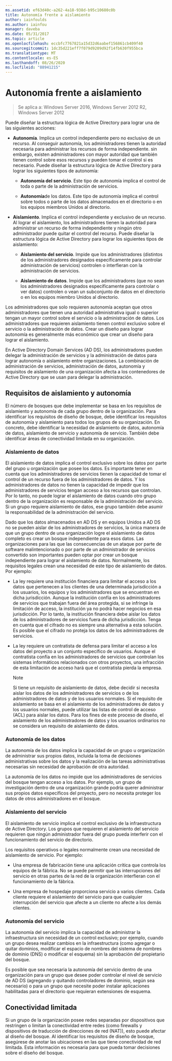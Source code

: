 ```yaml
---
ms.assetid: ef63d40c-a262-4a18-938d-b95c10680c0b
title: Autonomía frente a aislamiento
author: iainfoulds
ms.author: iainfou
manager: daveba
ms.date: 05/31/2017
ms.topic: article
ms.openlocfilehash: eccbfc7767821a15d32d6aabef156861cb409f40
ms.sourcegitcommit: 1dc35d221eff7f079d9209d92f14fb630f955bca
ms.translationtype: MT
ms.contentlocale: es-ES
ms.lasthandoff: 08/26/2020
ms.locfileid: "88941215"
---
```

# <a name="autonomy-vs-isolation"></a>Autonomía frente a aislamiento

>Se aplica a: Windows Server 2016, Windows Server 2012 R2, Windows Server 2012

Puede diseñar la estructura lógica de Active Directory para lograr una de las siguientes acciones:

-   **Autonomía**. Implica un control independiente pero no exclusivo de un recurso. Al conseguir autonomía, los administradores tienen la autoridad necesaria para administrar los recursos de forma independiente. sin embargo, existen administradores con mayor autoridad que también tienen control sobre esos recursos y pueden tomar el control si es necesario. Puede diseñar la estructura lógica de Active Directory para lograr los siguientes tipos de autonomía:

    -   **Autonomía del servicio**. Este tipo de autonomía implica el control de toda o parte de la administración de servicios.

    -   **Autonomía**de los datos. Este tipo de autonomía implica el control sobre todos o parte de los datos almacenados en el directorio o en los equipos miembros Unidos al directorio.

-   **Aislamiento**. Implica el control independiente y exclusivo de un recurso. Al lograr el aislamiento, los administradores tienen la autoridad para administrar un recurso de forma independiente y ningún otro administrador puede quitar el control del recurso. Puede diseñar la estructura lógica de Active Directory para lograr los siguientes tipos de aislamiento:

    -   **Aislamiento del servicio**. Impide que los administradores (distintos de los administradores designados específicamente para controlar administración de servicios) controlen o interfieran con la administración de servicios.

    -   **Aislamiento de datos**. Impide que los administradores (que no sean los administradores designados específicamente para controlar o ver datos) controlen o vean un subconjunto de datos en el directorio o en los equipos miembro Unidos al directorio.

Los administradores que solo requieren autonomía aceptan que otros administradores que tienen una autoridad administrativa igual o superior tengan un mayor control sobre el servicio o la administración de datos. Los administradores que requieren aislamiento tienen control exclusivo sobre el servicio o la administración de datos. Crear un diseño para lograr autonomía es generalmente más económico que crear un diseño para lograr el aislamiento.

En Active Directory Domain Services (AD DS), los administradores pueden delegar la administración de servicios y la administración de datos para lograr autonomía o aislamiento entre organizaciones. La combinación de administración de servicios, administración de datos, autonomía y requisitos de aislamiento de una organización afecta a los contenedores de Active Directory que se usan para delegar la administración.

## <a name="isolation-and-autonomy-requirements"></a>Requisitos de aislamiento y autonomía
El número de bosques que debe implementar se basa en los requisitos de aislamiento y autonomía de cada grupo dentro de la organización. Para identificar los requisitos de diseño de bosque, debe identificar los requisitos de autonomía y aislamiento para todos los grupos de su organización. En concreto, debe identificar la necesidad de aislamiento de datos, autonomía de datos, aislamiento de servicio y autonomía de servicio. También debe identificar áreas de conectividad limitada en su organización.

### <a name="data-isolation"></a>Aislamiento de datos
El aislamiento de datos implica el control exclusivo sobre los datos por parte del grupo u organización que posee los datos. Es importante tener en cuenta que los administradores de servicios tienen la capacidad de tomar el control de un recurso fuera de los administradores de datos. Y los administradores de datos no tienen la capacidad de impedir que los administradores de servicios tengan acceso a los recursos que controlan. Por lo tanto, no puede lograr el aislamiento de datos cuando otro grupo dentro de la organización es responsable de la administración del servicio. Si un grupo requiere aislamiento de datos, ese grupo también debe asumir la responsabilidad de la administración del servicio.

Dado que los datos almacenados en AD DS y en equipos Unidos a AD DS no se pueden aislar de los administradores de servicios, la única manera de que un grupo dentro de una organización logre el aislamiento de datos completo es crear un bosque independiente para esos datos. Las organizaciones para las que las consecuencias de un ataque por parte de software malintencionado o por parte de un administrador de servicios convertido son importantes pueden optar por crear un bosque independiente para lograr el aislamiento de datos. Normalmente, los requisitos legales crean una necesidad de este tipo de aislamiento de datos. Por ejemplo:

-   La ley requiere una institución financiera para limitar el acceso a los datos que pertenecen a los clientes de una determinada jurisdicción a los usuarios, los equipos y los administradores que se encuentran en dicha jurisdicción. Aunque la institución confía en los administradores de servicios que trabajan fuera del área protegida, si se infringe la limitación de acceso, la institución ya no podrá hacer negocios en esa jurisdicción. Por lo tanto, la institución financiera debe aislar los datos de los administradores de servicios fuera de dicha jurisdicción. Tenga en cuenta que el cifrado no es siempre una alternativa a esta solución. Es posible que el cifrado no proteja los datos de los administradores de servicios.

-   La ley requiere un contratista de defensa para limitar el acceso a los datos del proyecto a un conjunto específico de usuarios. Aunque el contratista confía en los administradores de servicios que controlan los sistemas informáticos relacionados con otros proyectos, una infracción de esta limitación de acceso hará que el contratista pierda la empresa.

    > [!NOTE]
    > Si tiene un requisito de aislamiento de datos, debe decidir si necesita aislar los datos de los administradores de servicios o de los administradores de datos y de los usuarios normales. Si el requisito de aislamiento se basa en el aislamiento de los administradores de datos y los usuarios normales, puede utilizar las listas de control de acceso (ACL) para aislar los datos. Para los fines de este proceso de diseño, el aislamiento de los administradores de datos y los usuarios ordinarios no se considera un requisito de aislamiento de datos.

### <a name="data-autonomy"></a>Autonomía de los datos
La autonomía de los datos implica la capacidad de un grupo u organización de administrar sus propios datos, incluida la toma de decisiones administrativas sobre los datos y la realización de las tareas administrativas necesarias sin necesidad de aprobación de otra autoridad.

La autonomía de los datos no impide que los administradores de servicios del bosque tengan acceso a los datos. Por ejemplo, un grupo de investigación dentro de una organización grande podría querer administrar sus propios datos específicos del proyecto, pero no necesita proteger los datos de otros administradores en el bosque.

### <a name="service-isolation"></a>Aislamiento del servicio
El aislamiento de servicio implica el control exclusivo de la infraestructura de Active Directory. Los grupos que requieren el aislamiento del servicio requieren que ningún administrador fuera del grupo pueda interferir con el funcionamiento del servicio de directorio.

Los requisitos operativos o legales normalmente crean una necesidad de aislamiento de servicio. Por ejemplo:

-   Una empresa de fabricación tiene una aplicación crítica que controla los equipos de la fábrica. No se puede permitir que las interrupciones del servicio en otras partes de la red de la organización interfieran con el funcionamiento de la fábrica.

-   Una empresa de hospedaje proporciona servicio a varios clientes. Cada cliente requiere el aislamiento del servicio para que cualquier interrupción del servicio que afecte a un cliente no afecte a los demás clientes.

### <a name="service-autonomy"></a>Autonomía del servicio
La autonomía del servicio implica la capacidad de administrar la infraestructura sin necesidad de un control exclusivo; por ejemplo, cuando un grupo desea realizar cambios en la infraestructura (como agregar o quitar dominios, modificar el espacio de nombres del sistema de nombres de dominio (DNS) o modificar el esquema) sin la aprobación del propietario del bosque.

Es posible que sea necesaria la autonomía del servicio dentro de una organización para un grupo que desee poder controlar el nivel de servicio de AD DS (agregando y quitando controladores de dominio, según sea necesario) o para un grupo que necesite poder instalar aplicaciones habilitadas para el directorio que requieran extensiones de esquema.

## <a name="limited-connectivity"></a>Conectividad limitada
Si un grupo de la organización posee redes separadas por dispositivos que restringen o limitan la conectividad entre redes (como firewalls y dispositivos de traducción de direcciones de red (NAT)), esto puede afectar al diseño del bosque. Al identificar los requisitos de diseño de bosque, asegúrese de anotar las ubicaciones en las que tiene conectividad de red limitada. Esta información es necesaria para que pueda tomar decisiones sobre el diseño del bosque.



